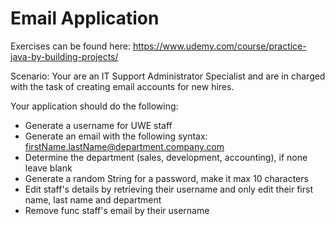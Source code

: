 # Email Application
Exercises can be found here: https://www.udemy.com/course/practice-java-by-building-projects/

Scenario: Your are an IT Support Administrator Specialist and are in charged with the task of creating email accounts for new hires.

Your application should do the following:

- Generate a username for UWE staff 
- Generate an email with the following syntax: firstName.lastName@department.company.com
- Determine the department (sales, development, accounting), if none leave blank
- Generate a random String for a password, make it max 10 characters
- Edit staff's details by retrieving their username and only edit their first name, last name and department 
- Remove func staff's email by their username

